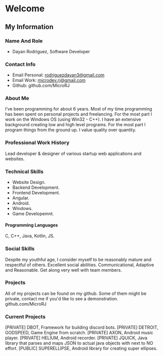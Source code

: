 # Welcome 

## My Information
### Name And Role
- Dayan Rodriguez, Software Developer
### Contact Info
- Email Personal:  rodriguezdayan3@gmail.com
- Email Work:      microdev.rj@gmail.com
- Github:          github.com/MicroRJ

### About Me
I’ve been programming for about 6 years. 
Most of my time programming has been spent on personal projects and freelancing. 
For the most part I work on the Windows OS (using Win32 - C++).
I have an extensive background creating low and high level programs. 
For the most part I program things from the ground up. 
I value quality over quantity. 

### Professional Work History
Lead developer & designer of various startup web applications and websites. 

### Technical Skills
- Website Design. 
- Backend Development. 
- Frontend Development. 
- Angular. 
- Android. 
- Windows. 
- Game Developemnt. 
#### Programming Languages
C, C++, Java, Kotlin, JS. 

### Social Skills
Despite my youthful age, I consider myself to be reasonably mature and respectful of others. 
Excellent social abilities. 
Communicational, Adaptive and Reasonable. 
Get along very well with team members.  

### Projects
All of my projects can be found on my github. 
Some of them might be private, contact me if you'd like to see a demonstration. 
github.com/MicroRJ

### Current Projects
[PRIVATE] DBOT, Framework for building discord bots. 
[PRIVATE] DETROIT, GODSPEED, Game Engine from scratch. 
[PRIVATE] AXON, Android music player. 
[PRIVATE] HELIUM, Android recorder. 
[PRIVATE] JQUICK, Java library that parses and maps JSON to actual java objects with next to NO effort. 
[PUBLIC]  SUPERELLIPSE, Android library for creating super ellipses. 




